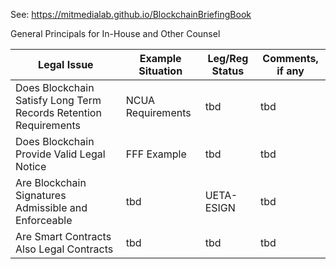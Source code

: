See: https://mitmedialab.github.io/BlockchainBriefingBook


General Principals for In-House and Other Counsel


Legal Issue |  Example Situation  |  Leg/Reg Status  | Comments, if any  
-|-|-|-
Does Blockchain Satisfy Long Term Records Retention Requirements | NCUA Requirements | tbd | tbd |
Does Blockchain Provide Valid Legal Notice | FFF Example | tbd | tbd |
Are Blockchain Signatures Admissible and Enforceable | tbd | UETA-ESIGN | tbd |
Are Smart Contracts Also Legal Contracts | tbd | tbd | tbd |
